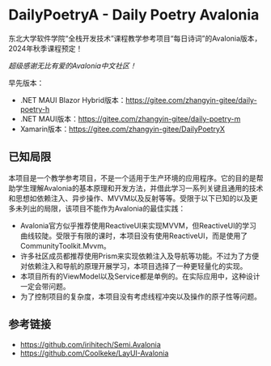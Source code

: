 #  DailyPoetryA - Daily Poetry Avalonia

东北大学软件学院“全栈开发技术”课程教学参考项目“每日诗词”的Avalonia版本，2024年秋季课程预定！

*超级感谢无比有爱的Avalonia中文社区！*

早先版本：

* .NET MAUI Blazor Hybrid版本：https://gitee.com/zhangyin-gitee/daily-poetry-h
* .NET MAUI版本：https://gitee.com/zhangyin-gitee/daily-poetry-m
* Xamarin版本：https://gitee.com/zhangyin-gitee/DailyPoetryX

## 已知局限

本项目是一个教学参考项目，不是一个适用于生产环境的应用程序。它的目的是帮助学生理解Avalonia的基本原理和开发方法，并借此学习一系列关键且通用的技术和思想如依赖注入、异步操作、MVVM以及反射等等。受限于以下已知的以及更多未列出的局限，该项目不能作为Avalonia的最佳实践：

* Avalonia官方似乎推荐使用ReactiveUI来实现MVVM，但ReactiveUI的学习曲线较陡。受限于有限的课时，本项目没有使用ReactiveUI，而是使用了CommunityToolkit.Mvvm。
* 许多社区成员都推荐使用Prism来实现依赖注入及导航等功能。不过为了方便对依赖注入和导航的原理开展学习，本项目选择了一种更轻量化的实现。
* 本项目所有的ViewModel以及Service都是单例的。在实际应用中，这种设计一定会带问题。
* 为了控制项目的复杂度，本项目没有考虑线程冲突以及操作的原子性等问题。

## 参考链接

* https://github.com/irihitech/Semi.Avalonia
* https://github.com/Coolkeke/LayUI-Avalonia